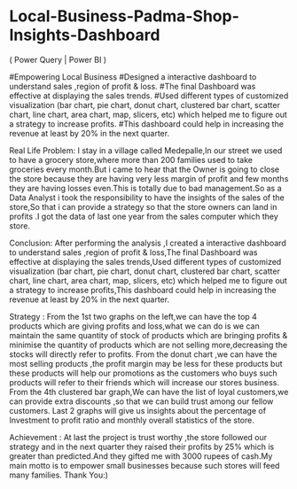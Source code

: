 # Local-Business-Padma-Shop-Insights-Dashboard
( Power Query | Power BI )

#Empowering Local Business
#Designed a interactive dashboard to understand  sales ,region of profit & loss. 
#The final Dashboard was effective at displaying the sales trends.
#Used different types of customized visualization (bar chart, pie chart, donut chart, clustered bar chart, scatter chart, line chart, area chart, map, slicers, etc) which helped me to figure out a strategy to increase profits. 
#This dashboard could help in increasing the revenue at least by 20% in the next quarter.


Real Life Problem: I stay in a village called Medepalle,In our street we used to have a grocery store,where more than 200 families used to take groceries every month.But i came to hear that the Owner is going to close the store because they are having very less margin of profit and few months they are having losses even.This is totally due to bad management.So as a Data Analyst i took the responsibility to have the insights of the sales of the store,So that i can provide a strategy so that the store owners can land in profits .I got the data of last one year from the sales computer which they store.

Conclusion:
After performing the analysis ,I created a interactive dashboard to understand  sales ,region of profit & loss,The final Dashboard was effective at displaying the sales trends,Used different types of customized visualization (bar chart, pie chart, donut chart, clustered bar chart, scatter chart, line chart, area chart, map, slicers, etc) which helped me to figure out a strategy to increase profits,This dashboard could help in increasing the revenue at least by 20% in the next quarter.

Strategy :
From the 1st two graphs on the left,we can have the top 4 products which are giving profits and loss,what we can do is we can maintain the same quantity of stock of products which are bringing profits & minimise the quantity of products which are not selling more,decreasing the stocks will directly refer to profits.
From the donut chart ,we can have the most selling products ,the profit margin may be less for these products but these products will help our promotions as the customers who buys such products will refer to their friends which will increase our stores business.
From the 4th clustered bar graph,We can have the list of loyal customers,we can provide extra discounts ,so that we can build trust among our fellow customers.
Last 2 graphs will give us insights about the percentage of Investment to profit ratio and monthly overall statistics of the store.

Achievement :
At last the project is trust worthy ,the store followed our strategy and in the next quarter they raised their profits by 25% which is greater than predicted.And they gifted me with 3000 rupees of cash.My main motto is to empower small businesses because such stores will feed many families.
Thank You:)


